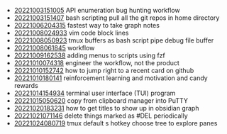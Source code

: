 - [20221003151005](/zet/20221003151005/README.md) API enumeration bug hunting workflow
- [20221003151407](/zet/20221003151407/README.md) bash scripting pull all the git repos in home directory
- [20221006204315](/zet/20221006204315/README.md) fastest way to take graph notes
- [20221008024933](/zet/20221008024933/README.md) vim code block lines
- [20221008050923](/zet/20221008050923/README.md) tmux buffers as bash script pipe debug file buffer
- [20221008061845](/zet/20221008061845/README.md) workflow
- [20221009162538](/zet/20221009162538/README.md) adding menus to scripts using fzf
- [20221010074318](/zet/20221010074318/README.md) engineer the workflow, not the product
- [20221010152742](/zet/20221010152742/README.md) how to jump right to a recent card on github
- [20221010180141](/zet/20221010180141/README.md) reinforcement learning and motivation and candy rewards
- [20221014154934](/zet/20221014154934/README.md) terminal user interface (TUI) program
- [20221015050620](/zet/20221015050620/README.md) copy from clipboard manager into PuTTY
- [20221020183231](/zet/20221020183231/README.md) how to get titles to show up in obsidian graph
- [20221021071146](/zet/20221021071146/README.md) delete things marked as #DEL periodically
- [20221024080719](/zet/20221024080719/README.md) tmux default s hotkey choose tree to explore panes
